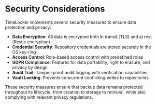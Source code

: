 # Security Considerations

TimeLocker implements several security measures to ensure data protection and privacy:

- **Data Encryption**: All data is encrypted both in transit (TLS) and at rest (Restic encryption)
- **Credential Security**: Repository credentials are stored securely in the OS key-ring
- **Access Control**: Role-based access control with predefined roles
- **GDPR Compliance**: Features for data portability, right to erasure, and privacy by design
- **Audit Trail**: Tamper-proof audit logging with verification capabilities
- **Vault Locking**: Prevents concurrent conflicting writes to repositories

These security measures ensure that backup data remains protected throughout its lifecycle, from creation to storage to retrieval, while also complying with
relevant privacy regulations.